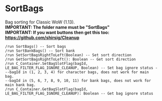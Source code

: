 # SortBags
Bag sorting for Classic WoW (1.13).<br/>
__IMPORTANT: The folder name must be "SortBags"__<br/>
__IMPORTANT: If you want buttons then get this too: https://github.com/shirsig/Cleanup__

```
/run SortBags() -- Sort bags
/run SortBankBags() -- Sort bank
/run SetSortBagsRightToLeft(Boolean) -- Set sort direction
/run GetSortBagsRightToLeft(): Boolean -- Get sort direction
/run C_Container.SetBagSlotFlag(bagId, LE_BAG_FILTER_FLAG_IGNORE_CLEANUP, Boolean) -- Set bag ignore status - 
--bagId in (1, 2, 3, 4) for character bags, does not work for main bag.
--bagId in (5, 6, 7, 8, 9, 10, 11) for bank bags, does not work for main bank bag.
/run C_Container.GetBagSlotFlag(bagId, LE_BAG_FILTER_FLAG_IGNORE_CLEANUP): Boolean -- Get bag ignore status
```
